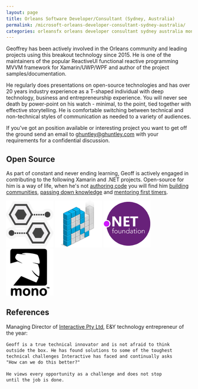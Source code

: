 ```yaml
---
layout: page
title: Orleans Software Developer/Consultant (Sydney, Australia)
permalink: /microsoft-orleans-developer-consultant-sydney-australia/
categories: orleansfx orleans developer consultant sydney australia mono orleans akka actors cap-theorem reactive-extensions xamarin cqrs ddd devops azure microservices nuget octopusdeploy teamcity appveyor coreclr corefx 
---
```


Geoffrey has been actively involved in the Orleans community and leading projects using this breakout technology since 2015. He is one of the maintainers of the popular ReactiveUI functional reactive programming MVVM framework for Xamarin/UWP/WPF and author of the project samples/documentation.

He regularly does presentations on open-source technologies and has over 20 years industry experience as a T-shaped individual with deep technology, business and entrepreneurship experience. You will never see death by power-point on his watch - minimal, to the point, tied together with effective storytelling. He is comfortable switching between technical and non-technical styles of communication as needed to a variety of audiences. 

If you've got an position available or interesting project you want to get off the ground send an email to <a href="mailto:ghuntley@ghuntley.com?Subject='Orleans Engagement'">ghuntley@ghuntley.com</a> with your requirements for a confidential discussion. 

## Open Source

As part of constant and never ending learning, Geoff is actively engaged in contributing to the following Xamarin and .NET projects. Open-source for him is a way of life, when he's not [authoring code](https://github.com/ghuntley/) you will find him [building communities](https://github.com/reactiveui/ReactiveUI/issues/687), [passing down knowledge](https://github.com/reactiveui/ReactiveUI/pull/771) and [mentoring first timers](https://github.com/reactiveui/ReactiveUI/issues/1005).

<a style="background: none; !important" href="https://github.com/dotnet/orleans"><img src="orleans.png"/></a> <a style="background: none; !important" href="http://reactiveui.net/"><img src="reactiveui.png"/></a> <a style="background: none; !important" href="http://github.com/dotnet/"><img src="dotnet.png"/></a> <a style="background: none; !important" href="http://www.mono-project.com/"><img src="mono.png"/></a> 

## References

Managing Director of [Interactive Pty Ltd](http://www.interactive.com.au/), E&Y technology entrepreneur of the year:

    Geoff is a true technical innovator and is not afraid to think
    outside the box. He has found solutions to some of the toughest
    technical challenges Interactive has faced and continually asks
    "How can we do this better?"

    He views every opportunity as a challenge and does not stop 
    until the job is done.
